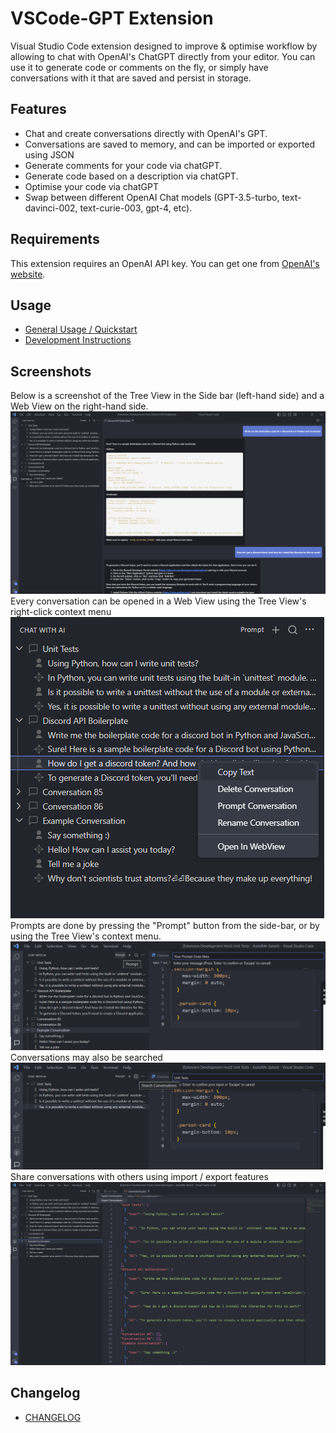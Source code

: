 # VSCode-GPT Extension

Visual Studio Code extension designed to improve & optimise workflow by allowing to chat with OpenAI's ChatGPT directly from your editor. You can use it to generate code or comments on the fly, or simply have conversations with it that are saved and persist in storage.

## Features

- Chat and create conversations directly with OpenAI's GPT.
- Conversations are saved to memory, and can be imported or exported using JSON
- Generate comments for your code via chatGPT.
- Generate code based on a description via chatGPT.
- Optimise your code via chatGPT
- Swap between different OpenAI Chat models (GPT-3.5-turbo, text-davinci-002, text-curie-003, gpt-4, etc).

## Requirements

This extension requires an OpenAI API key. You can get one from [OpenAI's website](https://openai.com/).

## Usage

- [General Usage / Quickstart](vsc-extension-quickstart.md)
- [Development Instructions](DEVELOPMENT.md)

## Screenshots

Below is a screenshot of the Tree View in the Side bar (left-hand side) and a Web View on the right-hand side.
<img
  src="/screenshots/treeview-and-webview.png"
  alt="Side Bar Tree View & Web View for Conversations"
  title="Side Bar Tree View & Web View for Conversations"
  style="display: inline-block; margin: 0 auto;">
Every conversation can be opened in a Web View using the Tree View's right-click context menu
<img
  src="/screenshots/sidebar-context-menu.png"
  alt="Side Bar Context Menu"
  title="Side Bar Context Menu"
  style="display: inline-block; margin: 0 auto;"><br>
Prompts are done by pressing the "Prompt" button from the side-bar, or by using the Tree View's context menu.
<img
  src="/screenshots/prompt.png"
  alt="Side Bar Prompt Menu"
  title="Side Bar Prompt Menu"
  style="display: inline-block; margin: 0 auto;">
Conversations may also be searched
<img
  src="/screenshots/search.png"
  alt="Search Conversations"
  title="Search Conversations"
  style="display: inline-block; margin: 0 auto;">
Share conversations with others using import / export features
<img
  src="/screenshots/import-export-conversations.png"
  alt="Import Export Conversations"
  title="Import Export Conversations"
  style="display: inline-block; margin: 0 auto;">

## Changelog

- [CHANGELOG](CHANGELOG.md)
